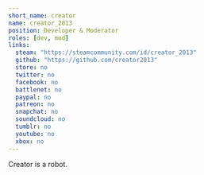 ```yaml
---
short_name: creator
name: creator_2013
position: Developer & Moderator
roles: [dev, mod]
links:
  steam: "https://steamcommunity.com/id/creator_2013"
  github: "https://github.com/creator2013"
  store: no
  twitter: no
  facebook: no
  battlenet: no
  paypal: no
  patreon: no
  snapchat: no
  soundcloud: no
  tumblr: no
  youtube: no
  xbox: no
---
```

Creator is a robot.
